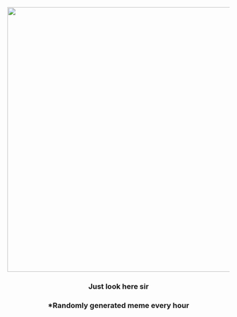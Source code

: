 <p align="center">
        <img src="https://i.redd.it/opxn5qln09q81.gif" width="600" height="600">
        </p>
        <h3 align="center">Just look here sir</h3>
        <h3 align="center">*Randomly generated meme every hour</h3>
    